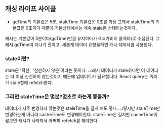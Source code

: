 ## 캐싱 라이프 사이클

- gcTime의 기본값은 5분, staleTime 기본값은 0초를 가정
  그래서 staleTime의 기본값은 0초이기 때문에 기본상태에서는 계속 stale한 상태라는것이다.

캐시는 기본값이 5분이다(gcTime)만큼 유지하다가 Gc(가비지 콜렉터)로 수집된다.
그래서 gcTime이 지나기 전이고, 새롭게 데이터 요청을하면 캐시 데이터를 사용한다.

### stale이란?

stale은 '탁한', '신선하지 않은'이라는 뜻이다. 그래서 데이터가 stale하다면 이 데이터는 더 이상 신선하지 않는것이기 때문에 업데이트가 필요합니다. React query는 쿼리가 stale할때 refetch한다.

### 그러면 staleTime은 몇분?몇초로 하는게 좋을까?

데이터가 자주 변경하지 않는것은 staleTime을 길게 해도 좋다. 그렇지만 staleTime만 변경하는게 아니라 cacheTime도 변경해야한다. staleTime은 길지만 cacheTime이 짧으면 캐시가 사라져서 어쩌피 refetch를 해야한다.
